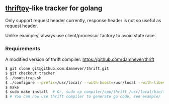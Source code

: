 ## [thriftpy](https://github.com/eleme/thriftpy/tree/develop/thriftpy/contrib/tracking)-like tracker for golang

Only support request header currently, response header is not so useful as request header.

Unlike example/, always use client/processor factory to avoid state race.

### Requirements

A modified version of thrift compiler: https://github.com/damnever/thrift

```Bash
$ git clone git@github.com:damnever/thrift.git
$ git checkout tracker
$ ./bootstrap.sh
$ ./configure --prefix=/usr/local/ --with-boost=/usr/local --with-libevent=/usr/local --without-haskell --without-java --without-php --without-nodejs --without-python --without-cpp --without-lua
$ make
$ sudo make install  # Or, sudo cp compiler/cpp/thrift /usr/local/bin/tracker-thrift
$ # You can now use thrift compiler to generate go code, see example/
```
